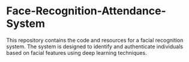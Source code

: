 # Face-Recognition-Attendance-System

This repository contains the code and resources for a facial recognition system. The system is designed to identify and authenticate individuals based on facial features using deep learning techniques.



